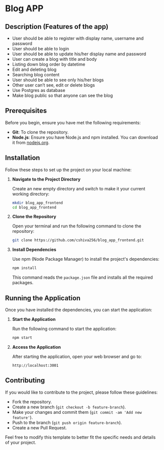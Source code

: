 # Blog APP

## Description (Features of the app)

- User should be able to register with display name, username and password
- User should be able to login
- User should be able to update his/her display name and password
- User can create a blog with title and body
- Listing down blog order by datetime
- Edit and deleting blog
- Searching blog content
- User should be able to see only his/her blogs
- Other user can’t see, edit or delete blogs
- Use Postgres as database
- Make blog public so that anyone can see the blog

## Prerequisites

Before you begin, ensure you have met the following requirements:

- **Git**: To clone the repository.
- **Node.js**: Ensure you have Node.js and npm installed. You can download it from [nodejs.org](https://nodejs.org/).

## Installation

Follow these steps to set up the project on your local machine:

1. **Navigate to the Project Directory**

   Create an new empty directory and switch to make it your current working directory:

   ```bash
   mkdir blog_app_frontend
   cd blog_app_frontend
   ```

2. **Clone the Repository**

   Open your terminal and run the following command to clone the repository:

   ```bash
   git clone https://github.com/cshiva256/blog_app_frontend.git
   ```

3. **Install Dependencies**

   Use npm (Node Package Manager) to install the project's dependencies:

   ```bash
   npm install
   ```

   This command reads the `package.json` file and installs all the required packages.

## Running the Application

Once you have installed the dependencies, you can start the application:

1. **Start the Application**

   Run the following command to start the application:

   ```bash
   npm start
   ```

2. **Access the Application**

   After starting the application, open your web browser and go to:

   ```
   http://localhost:3001
   ```

## Contributing

If you would like to contribute to the project, please follow these guidelines:

- Fork the repository.
- Create a new branch (`git checkout -b feature-branch`).
- Make your changes and commit them (`git commit -am 'Add new feature'`).
- Push to the branch (`git push origin feature-branch`).
- Create a new Pull Request.

Feel free to modify this template to better fit the specific needs and details of your project.
